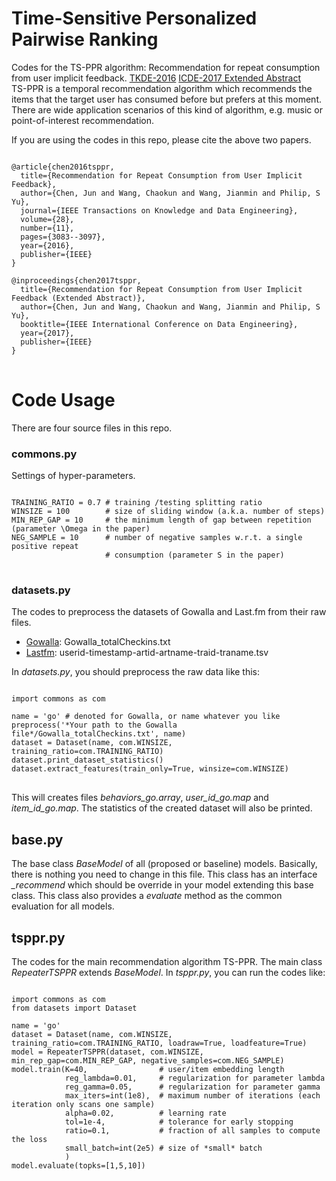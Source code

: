 # Time-Sensitive Personalized Pairwise Ranking #
Codes for the TS-PPR algorithm: Recommendation for repeat consumption from user implicit feedback. [TKDE-2016](http://ieeexplore.ieee.org/document/7518642/?arnumber=7518642) [ICDE-2017 Extended Abstract](http://ieeexplore.ieee.org/document/7929912/)  
TS-PPR is a temporal recommendation algorithm which recommends the items that the target user has consumed before but prefers at this moment. There are wide application scenarios of this kind of algorithm, e.g. music or point-of-interest recommendation.

If you are using the codes in this repo, please cite the above two papers.  
<pre>
<code>
@article{chen2016tsppr,
  title={Recommendation for Repeat Consumption from User Implicit Feedback},
  author={Chen, Jun and Wang, Chaokun and Wang, Jianmin and Philip, S Yu},
  journal={IEEE Transactions on Knowledge and Data Engineering},
  volume={28},
  number={11},
  pages={3083--3097},
  year={2016},
  publisher={IEEE}
}

@inproceedings{chen2017tsppr,
  title={Recommendation for Repeat Consumption from User Implicit Feedback (Extended Abstract)},
  author={Chen, Jun and Wang, Chaokun and Wang, Jianmin and Philip, S Yu},
  booktitle={IEEE International Conference on Data Engineering},
  year={2017},
  publisher={IEEE}
}
</code>
</pre>  

# Code Usage #  
There are four source files in this repo.

### commons.py ###  
Settings of hyper-parameters.
<pre>
<code>
TRAINING_RATIO = 0.7 # training /testing splitting ratio
WINSIZE = 100        # size of sliding window (a.k.a. number of steps)
MIN_REP_GAP = 10     # the minimum length of gap between repetition (parameter \Omega in the paper)
NEG_SAMPLE = 10      # number of negative samples w.r.t. a single positive repeat 
                     # consumption (parameter S in the paper)
</code>
</pre>

### datasets.py ###
The codes to preprocess the datasets of Gowalla and Last.fm from their raw files.  
+ [Gowalla](https://snap.stanford.edu/data/loc-gowalla.html): Gowalla_totalCheckins.txt  
+ [Lastfm](http://www.dtic.upf.edu/~ocelma/MusicRecommendationDataset/lastfm-1K.html): userid-timestamp-artid-artname-traid-traname.tsv  

In *datasets.py*, you should preprocess the raw data like this:
<pre>
<code>
import commons as com

name = 'go' # denoted for Gowalla, or name whatever you like
preprocess('*Your path to the Gowalla file*/Gowalla_totalCheckins.txt', name)
dataset = Dataset(name, com.WINSIZE, training_ratio=com.TRAINING_RATIO)
dataset.print_dataset_statistics()
dataset.extract_features(train_only=True, winsize=com.WINSIZE)
</code>
</pre>  

This will creates files *behaviors_go.array*, *user_id_go.map* and *item_id_go.map*. 
The statistics of the created dataset will also be printed.

## base.py  ##  
The base class *BaseModel* of all (proposed or baseline) models. 
Basically, there is nothing you need to change in this file. 
This class has an interface *_recommend* which should be override in your model extending this base class.
This class also provides a *evaluate* method as the common evaluation for all models.

## tsppr.py ##
The codes for the main recommendation algorithm TS-PPR. 
The main class *RepeaterTSPPR* extends *BaseModel*. 
In *tsppr.py*, you can run the codes like:
<pre>
<code>
import commons as com
from datasets import Dataset

name = 'go'
dataset = Dataset(name, com.WINSIZE, training_ratio=com.TRAINING_RATIO, loadraw=True, loadfeature=True)
model = RepeaterTSPPR(dataset, com.WINSIZE, min_rep_gap=com.MIN_REP_GAP, negative_samples=com.NEG_SAMPLE)
model.train(K=40,                # user/item embedding length 
            reg_lambda=0.01,     # regularization for parameter lambda
            reg_gamma=0.05,      # regularization for parameter gamma
            max_iters=int(1e8),  # maximum number of iterations (each iteration only scans one sample)
            alpha=0.02,          # learning rate
            tol=1e-4,            # tolerance for early stopping
            ratio=0.1,           # fraction of all samples to compute the loss
            small_batch=int(2e5) # size of *small* batch
            )
model.evaluate(topks=[1,5,10])
</code>
</pre>
